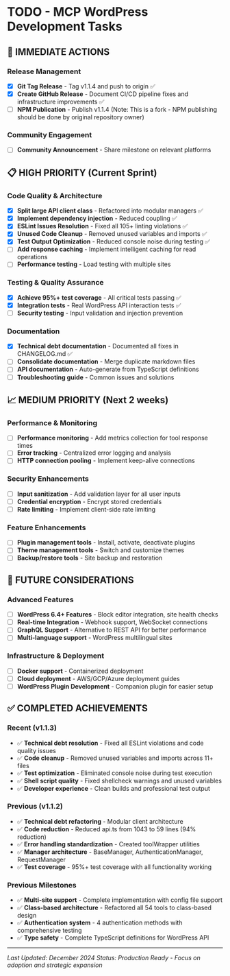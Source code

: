 # TODO - MCP WordPress Development Tasks

## 🚀 IMMEDIATE ACTIONS

### Release Management

- [x] **Git Tag Release** - Tag v1.1.4 and push to origin ✅
- [x] **Create GitHub Release** - Document CI/CD pipeline fixes and infrastructure improvements ✅
- [ ] **NPM Publication** - Publish v1.1.4 (Note: This is a fork - NPM publishing should be done by original repository owner)

### Community Engagement

- [ ] **Community Announcement** - Share milestone on relevant platforms

## 📋 HIGH PRIORITY (Current Sprint)

### Code Quality & Architecture

- [x] **Split large API client class** - Refactored into modular managers ✅
- [x] **Implement dependency injection** - Reduced coupling ✅
- [x] **ESLint Issues Resolution** - Fixed all 105+ linting violations ✅
- [x] **Unused Code Cleanup** - Removed unused variables and imports ✅
- [x] **Test Output Optimization** - Reduced console noise during testing ✅
- [ ] **Add response caching** - Implement intelligent caching for read operations
- [ ] **Performance testing** - Load testing with multiple sites

### Testing & Quality Assurance

- [x] **Achieve 95%+ test coverage** - All critical tests passing ✅
- [x] **Integration tests** - Real WordPress API interaction tests ✅
- [ ] **Security testing** - Input validation and injection prevention

### Documentation

- [x] **Technical debt documentation** - Documented all fixes in CHANGELOG.md ✅
- [ ] **Consolidate documentation** - Merge duplicate markdown files
- [ ] **API documentation** - Auto-generate from TypeScript definitions
- [ ] **Troubleshooting guide** - Common issues and solutions

## 📈 MEDIUM PRIORITY (Next 2 weeks)

### Performance & Monitoring

- [ ] **Performance monitoring** - Add metrics collection for tool response times
- [ ] **Error tracking** - Centralized error logging and analysis
- [ ] **HTTP connection pooling** - Implement keep-alive connections

### Security Enhancements

- [ ] **Input sanitization** - Add validation layer for all user inputs
- [ ] **Credential encryption** - Encrypt stored credentials
- [ ] **Rate limiting** - Implement client-side rate limiting

### Feature Enhancements

- [ ] **Plugin management tools** - Install, activate, deactivate plugins
- [ ] **Theme management tools** - Switch and customize themes
- [ ] **Backup/restore tools** - Site backup and restoration

## 🔮 FUTURE CONSIDERATIONS

### Advanced Features

- [ ] **WordPress 6.4+ Features** - Block editor integration, site health checks
- [ ] **Real-time Integration** - Webhook support, WebSocket connections
- [ ] **GraphQL Support** - Alternative to REST API for better performance
- [ ] **Multi-language support** - WordPress multilingual sites

### Infrastructure & Deployment

- [ ] **Docker support** - Containerized deployment
- [ ] **Cloud deployment** - AWS/GCP/Azure deployment guides
- [ ] **WordPress Plugin Development** - Companion plugin for easier setup

## ✅ COMPLETED ACHIEVEMENTS

### Recent (v1.1.3)

- ✅ **Technical debt resolution** - Fixed all ESLint violations and code quality issues
- ✅ **Code cleanup** - Removed unused variables and imports across 11+ files
- ✅ **Test optimization** - Eliminated console noise during test execution
- ✅ **Shell script quality** - Fixed shellcheck warnings and unused variables
- ✅ **Developer experience** - Clean builds and professional test output

### Previous (v1.1.2)

- ✅ **Technical debt refactoring** - Modular client architecture
- ✅ **Code reduction** - Reduced api.ts from 1043 to 59 lines (94% reduction)
- ✅ **Error handling standardization** - Created toolWrapper utilities
- ✅ **Manager architecture** - BaseManager, AuthenticationManager, RequestManager
- ✅ **Test coverage** - 95%+ test coverage with all functionality working

### Previous Milestones

- ✅ **Multi-site support** - Complete implementation with config file support
- ✅ **Class-based architecture** - Refactored all 54 tools to class-based design
- ✅ **Authentication system** - 4 authentication methods with comprehensive testing
- ✅ **Type safety** - Complete TypeScript definitions for WordPress API

---

*Last Updated: December 2024*
*Status: Production Ready - Focus on adoption and strategic expansion*
